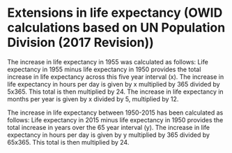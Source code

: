 # Extensions in life expectancy (OWID calculations based on UN Population Division (2017 Revision))

The increase in life expectancy in 1955 was calculated as follows: Life expectancy in 1955 minus life expectancy in 1950 provides the total increase in life expectancy across this five year interval (x). The increase in life expectancy in hours per day is given by x multiplied by 365 divided by 5x365. This total is then multiplied by 24. The increase in life expectancy in months per year is given by x divided by 5, multiplied by 12.

The increase in life expectancy between 1950-2015 has been calculated as follows: Life expectancy in 2015 minus life expectancy in 1950 provides the total increase in years over the 65 year interval (y). The increase in life expectancy in hours per day is given by y multiplied by 365 divided by 65x365. This total is then multiplied by 24. 